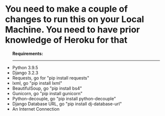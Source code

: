 # You need to make a couple of changes to run this on your Local Machine. You need to have prior knowledge of Heroku for that
<ul><b>Requirements:</b><hr>
<li>Python 3.9.5</li>
<li>Django 3.2.3</li>
<li>Requests, go for "pip install requests"</li>
<li>lxml, go "pip install lxml"</li>
<li>BeautifulSoup, go "pip install bs4"</li>
<li>Gunicorn, go "pip install gunicorn"</li>
<li>Python-decouple, go "pip install python-decouple"</li>
<li>Django Database URL, go "pip install dj-database-url"</li>
  <li>An Internet Connection</li>
</ul>
